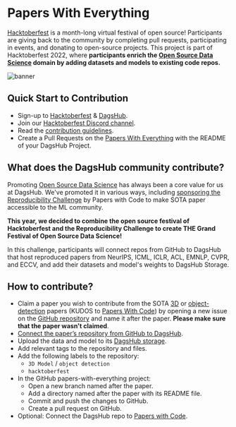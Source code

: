 # Papers With Everything

[Hacktoberfest](https://hacktoberfest.com) is a month-long virtual festival of open source! Participants are giving back to the community by completing pull requests, participating in events, and donating to open-source projects. This project is part of Hacktoberfest 2022, where **participants enrich the [Open Source Data Science](https://dagshub.com/blog/a-case-for-open-source-data-science/) domain by adding datasets and models to existing code repos.**

![banner](https://user-images.githubusercontent.com/66431403/193002906-e50617ad-bb9d-4942-98c1-7b9684df9ddc.png)

## **Quick Start to Contribution**

- Sign-up to [Hacktoberfest](https://hacktoberfest.com/auth/) & [DagsHub](https://dagshub.com/user/sign_up?redirect_to=).
- Join our [Hacktoberfest Discord channel](https://discord.gg/6SsqDCUVeq).
- Read the [contribution guidelines](https://hacktoberfest.com/participation/).
- Create a Pull Requests on the [Papers With Everything](https://github.com/DagsHub/papers-with-everything) with the README of your DagsHub Project.

## ****What does the DagsHub community contribute?****

Promoting [Open Source Data Science](https://dagshub.com/blog/a-case-for-open-source-data-science/) has always been a core value for us at DagsHub. We've promoted it in various ways, including [sponsoring the Reproducibility Challenge](https://dagshub.com/DAGsHub-Official/reproducibility-challenge/reports/ML+Reproducibility+Challenge+Spring+2021) by Papers with Code to make SOTA paper accessible to the ML community. 

**This year, we decided to combine the open source festival of Hacktoberfest and the Reproducibility Challenge to create THE Grand Festival of Open Source Data Science!**

In this challenge, participants will connect repos from GitHub to DagsHub that host reproduced papers from NeurIPS, ICML, ICLR, ACL, EMNLP, CVPR, and ECCV, and add their datasets and model's weights to DagsHub Storage.

## ****How to contribute?****

- Claim a paper you wish to contribute from the SOTA [3D](https://paperswithcode.com/area/computer-vision/3d) or [object-detection](https://paperswithcode.com/area/computer-vision/object-detection) papers (KUDOS to [Papers With Code](https://paperswithcode.com/)) by opening a new issue on the [GitHub repository](https://github.com/DagsHub/papers-with-everything) and name it after the paper. **Please make sure that the paper wasn't claimed**.
- [Connect the paper’s repository from GitHub to DagsHub](https://dagshub.com/docs/integration_guide/github/).
- Upload the data and model to its [DagsHub storage](https://dagshub.com/docs/feature_guide/dagshub_storage/).
- Add relevant tags to the repository and files.
- Add the following labels to the repository:
    - `3D Model` / `object detection`
    - `hacktoberfest`
- In the GitHub papers-with-everything project:
    - Open a new branch named after the paper.
    - Add a directory named after the paper with its README file.
    - Commit and push the changes to GitHub.
    - Create a pull request on GitHub.
- Optional: Connect the DagsHub repo to [Papers with Code](https://paperswithcode.com/).
